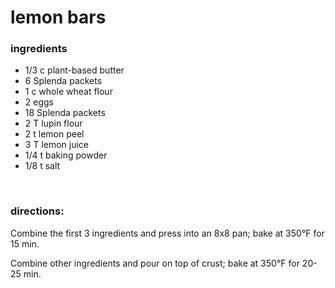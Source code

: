 # lemon bars

### ingredients
- 1/3 c plant-based butter
- 6 Splenda packets
- 1 c whole wheat flour
- 2 eggs
- 18 Splenda packets
- 2 T lupin flour
- 2 t lemon peel
- 3 T lemon juice
- 1/4 t baking powder
- 1/8 t salt

<br>

### directions:

Combine the first 3 ingredients and press into an 8x8 pan; bake at 350°F for 15 min.

Combine other ingredients and pour on top of crust; bake at 350°F for 20-25 min.
